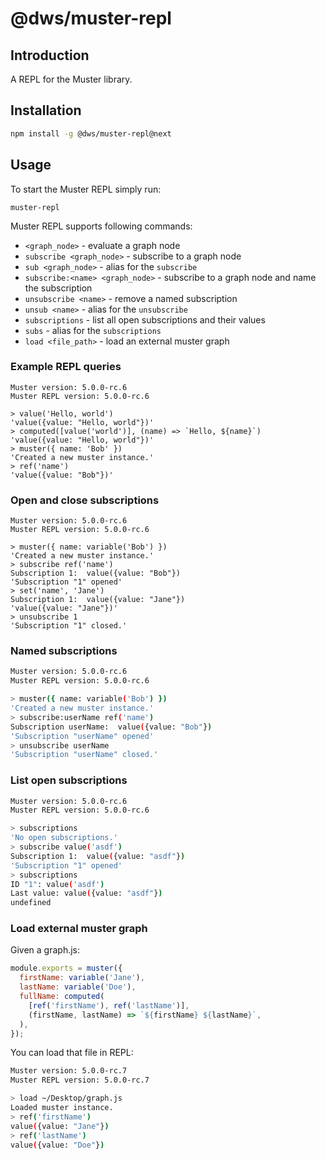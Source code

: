 # @dws/muster-repl

## Introduction 
A REPL for the Muster library.

## Installation

```bash
npm install -g @dws/muster-repl@next
```

## Usage
To start the Muster REPL simply run:
```shell
muster-repl
```

Muster REPL supports following commands:
* `<graph_node>` - evaluate a graph node
* `subscribe <graph_node>` - subscribe to a graph node
* `sub <graph_node>` - alias for the `subscribe`
* `subscribe:<name> <graph_node>` - subscribe to a graph node and name the subscription
* `unsubscribe <name>` - remove a named subscription
* `unsub <name>` - alias for the `unsubscribe`
* `subscriptions` - list all open subscriptions and their values
* `subs` - alias for the `subscriptions`
* `load <file_path>` - load an external muster graph 

### Example REPL queries
```shell
Muster version: 5.0.0-rc.6
Muster REPL version: 5.0.0-rc.6

> value('Hello, world')
'value({value: "Hello, world"})'
> computed([value('world')], (name) => `Hello, ${name}`)
'value({value: "Hello, world"})'
> muster({ name: 'Bob' })
'Created a new muster instance.'
> ref('name')
'value({value: "Bob"})'
```


### Open and close subscriptions
```shell
Muster version: 5.0.0-rc.6
Muster REPL version: 5.0.0-rc.6

> muster({ name: variable('Bob') })
'Created a new muster instance.'
> subscribe ref('name')
Subscription 1:  value({value: "Bob"})
'Subscription "1" opened'
> set('name', 'Jane')
Subscription 1:  value({value: "Jane"})
'value({value: "Jane"})'
> unsubscribe 1
'Subscription "1" closed.'
```

### Named subscriptions
```bash
Muster version: 5.0.0-rc.6
Muster REPL version: 5.0.0-rc.6

> muster({ name: variable('Bob') })
'Created a new muster instance.'
> subscribe:userName ref('name')
Subscription userName:  value({value: "Bob"})
'Subscription "userName" opened'
> unsubscribe userName
'Subscription "userName" closed.'
```

### List open subscriptions
```bash
Muster version: 5.0.0-rc.6
Muster REPL version: 5.0.0-rc.6

> subscriptions
'No open subscriptions.'
> subscribe value('asdf')
Subscription 1:  value({value: "asdf"})
'Subscription "1" opened'
> subscriptions
ID "1": value('asdf')
Last value: value({value: "asdf"})
undefined
```

### Load external muster graph
Given a graph.js:
```js
module.exports = muster({
  firstName: variable('Jane'),
  lastName: variable('Doe'),
  fullName: computed(
    [ref('firstName'), ref('lastName')],
    (firstName, lastName) => `${firstName} ${lastName}`,
  ),
});
```
You can load that file in REPL:
```bash
Muster version: 5.0.0-rc.7
Muster REPL version: 5.0.0-rc.7

> load ~/Desktop/graph.js
Loaded muster instance.
> ref('firstName')
value({value: "Jane"})
> ref('lastName')
value({value: "Doe"})
```
